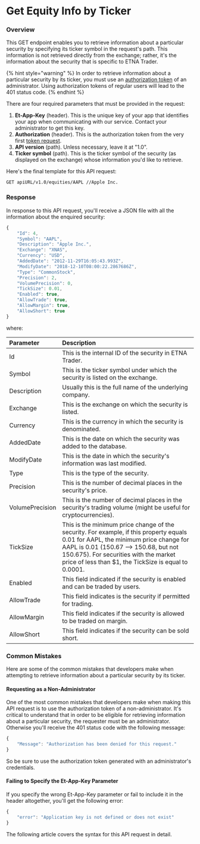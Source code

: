 # Get Equity Info by Ticker

### Overview

This GET endpoint enables you to retrieve information about a particular security by specifying its ticker symbol in the request's path. This information is not retrieved directly from the exchange; rather, it's the information about the security that is specific to ETNA Trader.

{% hint style="warning" %}
In order to retrieve information about a particular security by its ticker, you must use an [authorization token](../authentication/requesting-tokens/) of an administrator. Using authorization tokens of regular users will lead to the 401 status code.
{% endhint %}

There are four required parameters that must be provided in the request:

1. **Et-App-Key** \(header\). This is the unique key of your app that identifies your app when communicating with our service. Contact your administrator to get this key.
2. **Authorization** \(header\). This is the authorization token from the very first [token request](../authentication/requesting-tokens/).
3. **API version** \(path\). Unless necessary, leave it at "1.0".
4. **Ticker symbol** \(path\). This is the ticker symbol of the security \(as displayed on the exchange\) whose information you'd like to retrieve. 

Here's the final template for this API request:

```text
GET apiURL/v1.0/equities/AAPL //Apple Inc.
```

### Response

In response to this API request, you'll receive a JSON file with all the information about the enquired security:

```javascript
{
    "Id": 4,
    "Symbol": "AAPL",
    "Description": "Apple Inc.",
    "Exchange": "XNAS",
    "Currency": "USD",
    "AddedDate": "2012-11-29T16:05:43.993Z",
    "ModifyDate": "2018-12-10T08:00:22.2867686Z",
    "Type": "CommonStock",
    "Precision": 2,
    "VolumePrecision": 0,
    "TickSize": 0.01,
    "Enabled": true,
    "AllowTrade": true,
    "AllowMargin": true,
    "AllowShort": true
}
```

where:

| Parameter | Description |
| :--- | :--- |
| Id | This is the internal ID of the security in ETNA Trader. |
| Symbol | This is the ticker symbol under which the security is listed on the exchange. |
| Description | Usually this is the full name of the underlying company. |
| Exchange | This is the exchange on which the security is listed. |
| Currency | This is the currency in which the security is denominated. |
| AddedDate | This is the date on which the security was added to the database. |
| ModifyDate | This is the date in which the security's information was last modified. |
| Type | This is the type of the security. |
| Precision | This is the number of decimal places in the security's price. |
| VolumePrecision | This is the number of decimal places in the security's trading volume \(might be useful for cryptocurrencies\). |
| TickSize | This is the minimum price change of the security. For example, if this property equals 0.01 for AAPL, the minimum price change for AAPL is 0.01 \(150.67 —&gt; 150.68, but not 150.675\). For securities with the market price of less than $1, the TickSize is equal to 0.0001. |
| Enabled | This field indicated if the security is enabled and can be traded by users. |
| AllowTrade | This field indicates is the security if permitted for trading. |
| AllowMargin | This field indicates if the security is allowed to be traded on margin. |
| AllowShort | This field indicates if the security can be sold short. |

### Common Mistakes

Here are some of the common mistakes that developers make when attempting to retrieve information about a particular security by its ticker. 

#### Requesting as a Non-Administrator

One of the most common mistakes that developers make when making this API request is to use the authorization token of a non-administrator. It's critical to understand that in order to be eligible for retrieving information about a particular security, the requester must be an administrator. Otherwise you'll receive the 401 status code with the following message:

```javascript
{
    "Message": "Authorization has been denied for this request."
}
```

So be sure to use the authorization token generated with an administrator's credentials.

#### Failing to Specify the Et-App-Key Parameter

If you specify the wrong Et-App-Key parameter or fail to include it in the header altogether, you'll get the following error:

```javascript
{
    "error": "Application key is not defined or does not exist"
}
```

The following article covers the syntax for this API request in detail.

